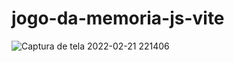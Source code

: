 # jogo-da-memoria-js-vite

![Captura de tela 2022-02-21 221406](https://user-images.githubusercontent.com/93344198/155046409-9db8af60-83eb-4dfc-873d-3ea0522d136a.png)
